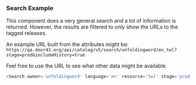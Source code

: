 ### Search Example

This component does a very general search and a lot of information is returned.
However, the results are filtered to only show the URLs to the tagged releases.

An example URL built from the attributes might be:
`https://qa.door43.org/api/catalog/v5/search/unfoldingword/en_twl?stage=prod&includeHistory=true`

Feel free to use the URL to see what other data might be available.
```js
<Search owner='unfoldingword' language='en' resource='twl' stage='prod' includeHistory={true} />
```

